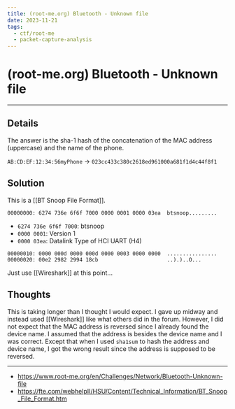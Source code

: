 ```yaml
---
title: (root-me.org) Bluetooth - Unknown file
date: 2023-11-21
tags:
  - ctf/root-me
  - packet-capture-analysis
---
```


# (root-me.org) Bluetooth - Unknown file

---

## Details

The answer is the sha-1 hash of the concatenation of the MAC address (uppercase) and the name of the phone.

`AB:CD:EF:12:34:56myPhone` -> `023cc433c380c2618ed961000a681f1d4c44f8f1`

## Solution

This is a [[BT Snoop File Format]]. 

```
00000000: 6274 736e 6f6f 7000 0000 0001 0000 03ea  btsnoop.........
```

- `6274 736e 6f6f 7000`: btsnoop
- `0000 0001`: Version 1
- `0000 03ea`: Datalink Type of HCI UART (H4)

```
00000010: 0000 000d 0000 000d 0000 0003 0000 0000  ................
00000020: 00e2 2982 2994 18cb                      ..).)..O...
```

Just use [[Wireshark]] at this point... 
## Thoughts

This is taking longer than I thought I would expect. I gave up midway and instead used [[Wireshark]] like what others did in the forum. However, I did not expect that the MAC address is reversed since I already found the device name. I assumed that the address is besides the device name and I was correct. Except that when I used `sha1sum` to hash the address and device name, I got the wrong result since the address is supposed to be reversed.

---

- https://www.root-me.org/en/Challenges/Network/Bluetooth-Unknown-file
- https://fte.com/webhelpII/HSU/Content/Technical_Information/BT_Snoop_File_Format.htm